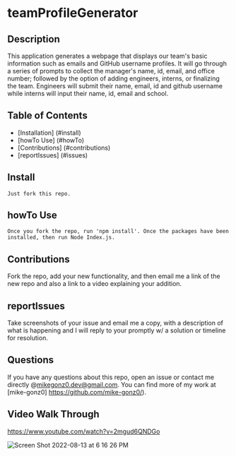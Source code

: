 # teamProfileGenerator

  
  ## Description
This application generates a webpage that displays our team's basic information such as emails and GitHub username profiles. It will go through a series of prompts to collect the manager's name, id, email, and office number; followed by the option of adding engineers, interns, or finalizing the team. Engineers will submit their name, email, id and github username while interns will input their name, id, email and school.

  ## Table of Contents
  
  * [Installation] (#install)
  * [howTo Use] (#howTo)
  * [Contributions] (#contributions)
  * [reportIssues] (#issues)


  ## Install
  ```
  Just fork this repo.
  ```

  ## howTo Use
  ```
  Once you fork the repo, run 'npm install'. Once the packages have been installed, then run Node Index.js.
  ```

  ## Contributions
  Fork the repo, add your new functionality, and then email me a link of the new repo and also a link to a video explaining your addition.

  ## reportIssues
  Take screenshots of your issue and email me a copy, with a description of what is happening and I will reply to your promptly w/ a solution or timeline for resolution. 

  ## Questions
  If you have any questions about this repo, open an issue or contact me directly @mikegonz0.dev@gmail.com. You can find more of my work at [mike-gonz0] https://github.com/mike-gonz0/).
  
  ## Video Walk Through
https://www.youtube.com/watch?v=2mgud6QNDGo
  
  
  
![Screen Shot 2022-08-13 at 6 16 26 PM](https://user-images.githubusercontent.com/98365942/184514163-8bf03cfe-562e-447d-8b67-cbb894cd3530.png)
